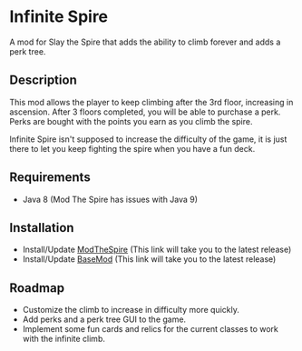 # Infinite Spire
A mod for Slay the Spire that adds the ability to climb forever and adds a perk tree.

## Description
This mod allows the player to keep climbing after the 3rd floor, increasing in ascension. After 3 floors completed, you will be able to purchase a perk. Perks are bought with the points you earn as you climb the spire.

Infinite Spire isn't supposed to increase the difficulty of the game, it is just there to let you keep fighting the spire when you have a fun deck.

## Requirements
- Java 8 (Mod The Spire has issues with Java 9)

## Installation
- Install/Update [ModTheSpire](https://github.com/kiooeht/ModTheSpire/releases/latest) (This link will take you to the latest release)
- Install/Update [BaseMod](https://github.com/daviscook477/BaseMod/releases/latest) (This link will take you to the latest release)

## Roadmap
- Customize the climb to increase in difficulty more quickly.
- Add perks and a perk tree GUI to the game.
- Implement some fun cards and relics for the current classes to work with the infinite climb.

